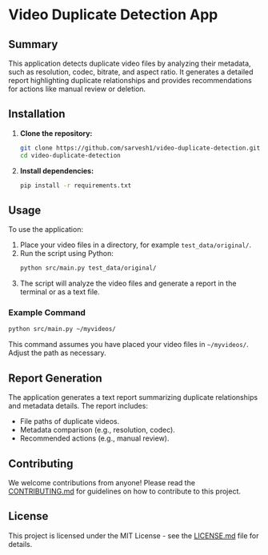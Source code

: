 # Video Duplicate Detection App

## Summary
This application detects duplicate video files by analyzing their metadata, such as resolution, codec, bitrate, and aspect ratio. It generates a detailed report highlighting duplicate relationships and provides recommendations for actions like manual review or deletion.

## Installation
1. **Clone the repository:**
   ```bash
   git clone https://github.com/sarvesh1/video-duplicate-detection.git
   cd video-duplicate-detection
   ```
2. **Install dependencies:**
   ```bash
   pip install -r requirements.txt
   ```

## Usage
To use the application:
1. Place your video files in a directory, for example `test_data/original/`.
2. Run the script using Python:
   ```bash
   python src/main.py test_data/original/
   ```
3. The script will analyze the video files and generate a report in the terminal or as a text file.

### Example Command
```bash
python src/main.py ~/myvideos/
```
This command assumes you have placed your video files in `~/myvideos/`. Adjust the path as necessary.

## Report Generation
The application generates a text report summarizing duplicate relationships and metadata details. The report includes:
- File paths of duplicate videos.
- Metadata comparison (e.g., resolution, codec).
- Recommended actions (e.g., manual review).

## Contributing
We welcome contributions from anyone! Please read the [CONTRIBUTING.md](https://github.com/sarvesh1/video-duplicate-detection/blob/main/CONTRIBUTING.md) for guidelines on how to contribute to this project.

## License
This project is licensed under the MIT License - see the [LICENSE.md](https://github.com/sarvesh1/video-duplicate-detection/blob/main/LICENSE.md) file for details.